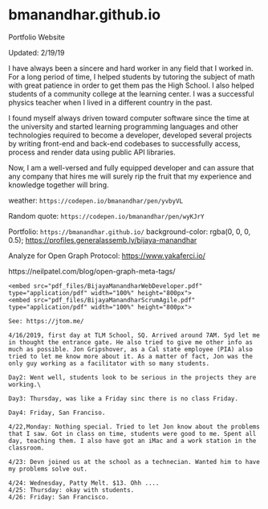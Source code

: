 # bmanandhar.github.io
Portfolio Website

Updated: 2/19/19

I have always been a sincere and hard worker in any field that I worked in. For a long period of time, I helped students by tutoring the subject of math with great patience in order to get them pas the High School. I also helped students of a community college at the learning center. I was a successful physics teacher when I lived in a different country in the past.

I found myself always driven toward computer software since the time at the university and started learning programming languages and other technologies required to become a developer, developed several projects by writing front-end and back-end codebases to successfully access, process and render data using public API libraries.

Now, I am a well-versed and fully equipped developer and can assure that any company that hires me will surely rip the fruit that my experience and knowledge together will bring.


weather: `https://codepen.io/bmanandhar/pen/yvbyVL`

Random quote: `https://codepen.io/bmanandhar/pen/wyKJrY`

Portfolio: `https://bmanandhar.github.io/`
background-color: rgba(0, 0, 0, 0.5);
https://profiles.generalassemb.ly/bijaya-manandhar

Analyze for Open Graph Protocol:
https://www.yakaferci.io/

<meta name="twitter:url" content="https://twitter.com/Bijara2010">
https://neilpatel.com/blog/open-graph-meta-tags/

    <embed src="pdf_files/BijayaManandharWebDeveloper.pdf" type="application/pdf" width="100%" height="800px">
    <embed src="pdf_files/BijayaManandharScrumAgile.pdf" type="application/pdf" width="100%" height="800px">

    See: https://jtom.me/

    4/16/2019, first day at TLM School, SQ. Arrived around 7AM. Syd let me in thought the entrance gate. He also tried to give me other info as much as possible. Jon Gripshover, as a Cal state employee (PIA) also tried to let me know more about it. As a matter of fact, Jon was the only guy working as a facilitator with so many students.

    Day2: Went well, students look to be serious in the projects they are working.\

    Day3: Thursday, was like a Friday sinc there is no class Friday.

    Day4: Friday, San Franciso.

    4/22,Monday: Nothing special. Tried to let Jon know about the problems that I saw. Got in class on time, students were good to me. Spent all day, teaching them. I also have got an iMac and a work station in the classroom.

    4/23: Devn joined us at the school as a technecian. Wanted him to have my problems solve out.

    4/24: Wednesday, Patty Melt. $13. Ohh ....
    4/25: Thursday: okay with students.
    4/26: Friday: San Francisco.


